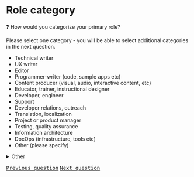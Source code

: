 # Role category

:question: How would you categorize your primary role?

Please select one category - you will be able to select additional categories in the next question.

- Technical writer
- UX writer
- Editor
- Programmer-writer (code, sample apps etc)
- Content producer (visual, audio, interactive content, etc)
- Educator, trainer, instructional designer
- Developer, engineer
- Support
- Developer relations, outreach
- Translation, localization
- Project or product manager
- Testing, quality assurance
- Information architecture
- DocOps (infrastructure, tools etc)
- Other (please specify)

<details>
  <summary>Other</summary>
	Please specify how you would categorize your primary role:
</details>

<kbd>[Previous question](A_2_job_title_contractor.md)</kbd> 
<kbd>[Next question](A_4_other_roles_contractor.md)</kbd>